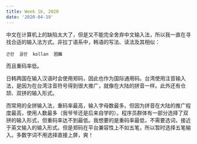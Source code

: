 ```yaml
---
title: Week 16, 2020
date: '2020-04-19'
---
```


中文在计算机上的缺陷太大了，但是又不能完全舍弃中文输入法，所以我一直在寻找合适的输入法方式。非拉丁语系中，韩语的写法、读法及其相似：

```
곤란	골란	kollan	困難
```

而且重码率低。

日韩两国在输入汉语时会使用郑码，因此也作为国际通用码。台湾使用注音输入法，是因为在台湾注音符号得到很大推广，就像在大陆的拼音一样。此外还有仓颉、双拼的输入形式。

而常用的全拼输入法，重码率最高，输入字母数最多。但因为拼音在大陆的推广程度最高，使用人数最多（我爷爷还是后来自学的）。程序员群体有一部分选择了双拼的输入形式，但重码率达不到最低。我想要的是重码率最低，不需要选词，接近于英文输入的输入形式。但是郑码在平台兼容性上不如五笔，所以暂时选择五笔输入。多数字词不用选择直接上屏，爽！